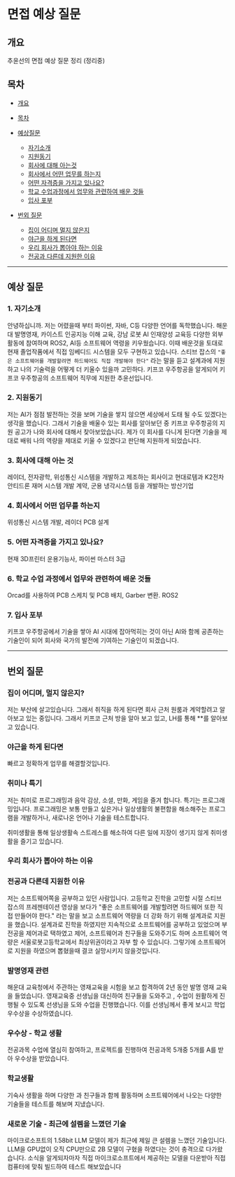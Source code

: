 # 면접 예상 질문

## 개요
추윤선의 면접 예상 질문 정리
(정리중)
## 목차

- [개요](#개요)
- [목차](#목차)

- [예상질문](#예상-질문)
    * [자기소개](#1-자기소개)
    * [지원동기](#2-지원동기)
    * [회사에 대해 아는것](#3-회사에-대해-아는-것)
    * [회사에서 어떤 업무를 하는지](#4-회사에서-어떤-업무를-하는지)
    * [어떤 자격증을 가지고 있나요?](#5-어떤-자격증을-가지고-있나요)
    * [학교 수업과정에서 업무와 관련하여 배운 것들](#6-학교-수업-과정에서-업무와-관련하여-배운-것들)
    * [입사 포부](#7-입사-포부)

- [번외 질문](#번외-질문)
    * [집이 어디며 멀지 않은지](#집이-어디며-멀지-않은지)
    * [야근을 하게 된다면](#야근을-하게-된다면)
    * [우리 회사가 뽑아야 하는 이유](#우리-회사가-뽑아야-하는-이유)
    * [전공과 다른데 지원한 이유](#전공과-다른데-지원한-이유)

***

## 예상 질문


### 1. 자기소개
안녕하십니까. 저는 어렸을때 부터 파이썬, 자바, C등 다양한 언어를 독학했습니다. 해운대 발명영재, 카이스트 인공지능 이해 교육, 강남 로봇 AI 인재양성 교육등 다양한 외부활동에 참여하며
ROS2, AI등 소프트웨어 역령을 키우웠습니다. 이때 배운것을 토대로 현재 졸업작품에서 직접 임베디드 시스템을 모두 구현하고 있습니다.
스티브 잡스의 `"좋은 소프트웨어를 개발할려면 하드웨어도 직접 개발해야 한다"` 라는 말을 듣고 설계과에 지원하고 나의 기술력을 어떻게 더 키울수 있을까 고민하다. 
키프코 우주항공을 알게되어 키프코 우주항공의 소프트웨어 직무에 지원한 추윤선입니다.
### 2. 지원동기
저는 AI가 점점 발전하는 것을 보며 기술을 쌓지 않으면 세상에서 도태 될 수도 있겠다는 생각을 했습니다.
그래서 기술을 배울수 있는 회사를 알아보던 중 키프코 우주항공의 지원 공고가 나와 회사에 대해서 찾아보았습니다. 제가 이 회사를 다니게 된다면
기술을 제대로 배워 나의 역량을 제대로 키울 수 있겠다고 판단해 지원하게 되었습니다.
### 3. 회사에 대해 아는 것
레이더, 전자광학, 위성통신 시스템을 개발하고 제조하는 회사이고 현대로템과 K2전차 안티드론 재머 시스템 개발 계약, 군용 냉각시스템 등을 개발하는 방산기업
### 4. 회사에서 어떤 업무를 하는지
위성통신 시스템 개발, 레이더 PCB 설계
### 5. 어떤 자격증을 가지고 있나요?
현재 3D프린터 운용기능사, 파이썬 마스터 3급
### 6. 학교 수업 과정에서 업무와 관련하여 배운 것들
Orcad를 사용하여 PCB 스케치 및 PCB 배치, Garber 변환. ROS2

### 7. 입사 포부
키프코 우주항공에서 기술을 쌓아 AI 시대에 잡아먹히는 것이 아닌 AI와 함께 공존하는 기술인이 되어 회사와 국가의 발전에 기여하는 기술인이 되겠습니다.

***

## 번외 질문

### 집이 어디며, 멀지 않은지?
저는 부산에 살고있습니다. 그래서 취직을 하게 된다면 회사 근처 원룸과 계약할려고 알아보고 있는 중입니다.
그래서 키프코 근처 방을 알아 보고 있고, LH를 통해 **를 알아보고 있습니다.
### 야근을 하게 된다면
빠르고 정확하게 업무를 해결할것입니다.
### 취미나 특기
저는 취미로 프로그래밍과 음악 감상, 소셜, 만화, 게임을 즐겨 합니다.
특기는 프로그래밍입니다.
프로그래밍은 보통 만들고 싶은거나 일상생활의 불편함을 해소해주는 프로그램을 개발하거나, 새로나온 언어나 기술을 테스트합니다.

취미생활을 통해 일상생활속 스트레스를 해소하여 다른 일에 지장이 생기지 않게 취미생활을 즐기고 있습니다.
### 우리 회사가 뽑아야 하는 이유
### 전공과 다른데 지원한 이유
저는 소프트웨어쪽을 공부하고 있던 사람입니다. 고등학교 진학을 고민할 시절 스티브 잡스의 프레젠테이션 영상을 보다가 
"좋은 소프트웨어를 개발할려면 하드웨어 또한 직접 만들어야 한다." 라는 말을 보고 소프트웨어 역량을 더 강화 하기 위해 설계과로 지원을 했습니다. 
설계과로 진학을 하였지만 지속적으로 소프트웨어를 공부하고 있었으며 부전공을 제어과로 택하였고 제어, 소프트웨어과 친구들을 도와주기도 하며 
소프트웨어 역량은 서울로봇고등학교에서 최상위권이라고 자부 할 수 있습니다. 그렇기에 소프트웨어로 지원을 하였으며 뽑혔을때 결코 실망시키지 않을것입니다.


### 발명영재 관련
해운대 교육청에서 주관하는 영재교육을 시험을 보고 합격하여 2년 동안 발명 영재 교육을 들었습니다. 영재교육중 선생님을 대신하여 친구들을 도와주고 
, 수업이 원활하게 진행될 수 있도록 선생님을 도와 수업을 진행했습니다. 이를 선생님께서 좋게 보시고 학업우수상을 수상하였습니다.

### 우수상 - 학교 생활
전공과목 수업에 열심히 참여하고, 프로젝트를 진행하여 전공과목 5개중 5개를 A를 받아 우수상을 받았습니다.

### 학교생활
기숙사 생활을 하며 다양한 과 친구들과 함께 활동하며 소프트웨어에서 나오는 다양한 기술들을 테스트를 해보며 지냈습니다.


### 새로운 기술 - 최근에 설렘을 느꼈던 기술
마이크로소프트의 1.58bit LLM 모델이 제가 최근에 제일 큰 설렘을 느꼈던 기술입니다. LLM을 GPU없이 오직 CPU만으로 2B 모델이 구혔을 하였다는 것이 충격으로 다가왔습니다. 소식을 알게되자마자 직접 마이크로소프트에서 제공하는 모델을 다운받아 직접 컴퓨터에 맞춰 빌드하여 테스트 해보았습니다
